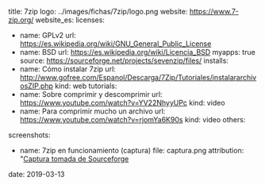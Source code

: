 title: 7zip
logo: ../images/fichas/7zip/logo.png
website: https://www.7-zip.org/
website_es: 
licenses:
  - name: GPLv2
    url: https://es.wikipedia.org/wiki/GNU_General_Public_License
  - name: BSD
    url: https://es.wikipedia.org/wiki/Licencia_BSD
myapps: true
source: https://sourceforge.net/projects/sevenzip/files/
installs:
  - name: Cómo instalar 7zip
    url: http://www.gofree.com/Espanol/Descarga/7Zip/Tutoriales/instalararchivosZIP.php
    kind: web
tutorials:
  - name: Sobre comprimir y descomprimir
    url: https://www.youtube.com/watch?v=YV22NhyyUPc
    kind: video
  - name: Para comprimir mucho un archivo
    url: https://www.youtube.com/watch?v=rjomYa6K90s
    kind: video
others:

screenshots:
  - name: 7zip en funcionamiento (captura)
    file: captura.png
    attribution: "[Captura tomada de Sourceforge](https://sourceforge.net/p/sevenzip/screenshot/534500_4.png)

date: 2019-03-13
